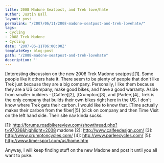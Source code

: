 ```yaml
---
title: 2008 Madone Seatpost, and Trek love/hate
author: Justin Ball
layout: post
permalink: "/2007/06/11/2008-madone-seatpost-and-trek-lovehate/"
tags:
- Cycling
- 2008 Trek Madone
- Cycling
date: '2007-06-11T06:00:00Z'
templateKey: blog-post
path: "/2008-madone-seatpost-and-trek-lovehate"
description: ''
---
```


[Interesting discussion on the new 2008 Trek Madone seatpost][1]. Some people like it others hate it. There seem to be plenty of people that don't like Trek just because they are a big company. Personally, I like them because they are a US company, make good bikes, and have a good warranty. Aside from smaller builders - [Calfee][2], [Crumpton][3], and [Parlee][4], Trek is the only company that builds their own bikes right here in the US. I don't know where Trek gets their carbon. I would like to know that. [Time actually makes their carbon from the fiber][5] (click on company and then Time Visit on the left hand side. Their site nav kinda sucks.

 [1]: http://forums.roadbikereview.com/showthread.php?t=97036&highlight=2008 madone
 [2]: http://www.calfeedesign.com/
 [3]: http://www.crumptoncycles.com/
 [4]: http://www.parleecycles.com/
 [5]: http://www.time-sport.com/us/home.htm

Anyway, I will keep finding stuff on the new Madone and post it until you all want to puke.
